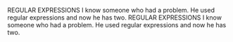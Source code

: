 REGULAR EXPRESSIONS
I know someone who had a problem. He used regular expressions and now he has two. REGULAR EXPRESSIONS
I know someone who had a problem. He used regular expressions and now he has two. 
